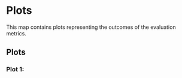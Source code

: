 # Plots

This map contains plots representing the outcomes of the evaluation metrics.

## Plots

### Plot 1: 
